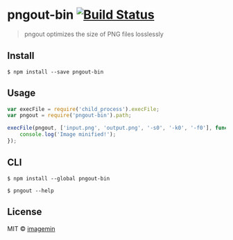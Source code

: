 # pngout-bin [![Build Status](http://img.shields.io/travis/imagemin/pngout-bin.svg?style=flat)](https://travis-ci.org/imagemin/pngout-bin)

> pngout optimizes the size of PNG files losslessly


## Install

```
$ npm install --save pngout-bin
```


## Usage

```js
var execFile = require('child_process').execFile;
var pngout = require('pngout-bin').path;

execFile(pngout, ['input.png', 'output.png', '-s0', '-k0', '-f0'], function (err) {
	console.log('Image minified!');
});
```


## CLI

```
$ npm install --global pngout-bin
```

```
$ pngout --help
```


## License

MIT © [imagemin](https://github.com/imagemin)
